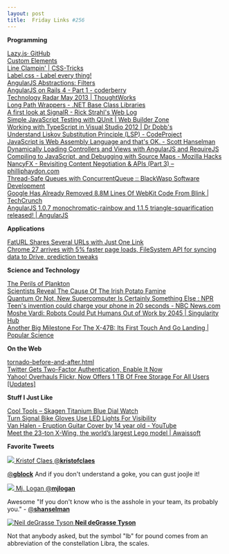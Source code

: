 ```yaml
---
layout: post
title:  Friday Links #256
---
```

**Programming**

[Lazy.js· GitHub](https://github.com/dtao/lazy.js?utm_source=javascriptweekly&utm_medium=email)  
[Custom Elements](http://www.w3.org/TR/custom-elements/?utm_source=html5weekly&utm_medium=email)  
[Line Clampin' | CSS-Tricks](http://css-tricks.com/line-clampin/?utm_source=html5weekly&utm_medium=email)  
[Label.css - Label every thing!](http://usablica.github.io/label.css/?utm_source=html5weekly&utm_medium=email#demo)  
[AngularJS Abstractions: Filters](http://odetocode.com/blogs/scott/archive/2013/05/20/angularjs-abstractions-filters.aspx)  
[AngularJS on Rails 4 - Part 1 - coderberry](http://coderberry.me/blog/2013/04/22/angularjs-on-rails-4-part-1/)  
[Technology Radar May 2013 | ThoughtWorks](http://www.thoughtworks.com/radar)  
[Long Path Wrappers - .NET Base Class Libraries](http://bcl.codeplex.com/wikipage?title=Long%20Path%20Samples&referringTitle=Long%20Path)  
[A first look at SignalR - Rick Strahl's Web Log](http://www.west-wind.com/weblog/posts/2013/May/22/A-first-look-at-SignalR?utm_source=feedly&utm_medium=feed&utm_campaign=Feed%3A+RickStrahl+%28Rick+Strahl%27s+WebLog%29)  
[Simple JavaScript Testing with QUnit | Web Builder Zone](http://css.dzone.com/articles/simple-javascript-testing?utm_source=feedburner&utm_medium=feed&utm_campaign=Feed%3A+zones%2Fcss+%28CSS+Zone%29)  
[Working with TypeScript in Visual Studio 2012 | Dr Dobb's](http://www.drdobbs.com/windows/working-with-typescript-in-visual-studio/240154792)  
[Understand Liskov Substitution Principle (LSP) - CodeProject](http://www.codeproject.com/Articles/595160/Understand-Liskov-Substitution-Principle-LSP)  
[JavaScript is Web Assembly Language and that's OK. - Scott Hanselman](http://www.hanselman.com/blog/JavaScriptIsWebAssemblyLanguageAndThatsOK.aspx)  
[Dynamically Loading Controllers and Views with AngularJS and RequireJS](http://weblogs.asp.net/dwahlin/archive/2013/05/22/dynamically-loading-controllers-and-views-with-angularjs-and-requirejs.aspx)  
[Compiling to JavaScript, and Debugging with Source Maps - Mozilla Hacks](https://hacks.mozilla.org/2013/05/compiling-to-javascript-and-debugging-with-source-maps/)  
[NancyFX - Revisiting Content Negotiation & APIs (Part 3) – philliphaydon.com](http://www.philliphaydon.com/2013/05/nancyfx-revisiting-content-negotiation-and-apis-part-3/)  
[Thread-Safe Queues with ConcurrentQueue :: BlackWasp Software Development](http://www.blackwasp.co.uk/ConcurrentQueue.aspx)  
[Google Has Already Removed 8.8M Lines Of WebKit Code From Blink | TechCrunch](http://techcrunch.com/2013/05/16/google-has-already-removed-8-8m-lines-of-webkit-code-from-blink/?utm_source=html5weekly&utm_medium=email)  
[AngularJS 1.0.7 monochromatic-rainbow and 1.1.5 triangle-squarification released! | AngularJS](http://blog.angularjs.org/2013/05/angularjs-107-monochromatic-rainbow-and.html)

**Applications**

[FatURL Shares Several URLs with Just One Link](http://lifehacker.com/faturl-shares-several-urls-with-just-one-link-507651552)  
[Chrome 27 arrives with 5% faster page loads, FileSystem API for syncing data to Drive, prediction tweaks](http://chrome%2027%20arrives%20with%205%25%20faster%20page%20loads%2c%20filesystem%20api%20for%20syncing%20data%20to%20drive%2c%20prediction%20tweaks%2c%20and%20more/)

**Science and Technology**

[The Perils of Plankton](http://sciencefriday.com/blogs/05/17/2013/the-perils-of-plankton.html?series=20)  
[Scientists Reveal The Cause Of The Irish Potato Famine](http://www.popsci.com/science/article/2013-05/cause-irish-potato-famine-has-been-discovered)  
[Quantum Or Not, New Supercomputer Is Certainly Something Else : NPR](http://www.npr.org/2013/05/22/185532608/quantum-or-not-new-supercomputer-is-certainly-something-else?ft=1&f=1019&utm_source=feedly)  
[Teen's invention could charge your phone in 20 seconds - NBC News.com](http://www.nbcnews.com/technology/teens-invention-could-charge-your-phone-20-seconds-1C9977955)  
[Moshe Vardi: Robots Could Put Humans Out of Work by 2045 | Singularity Hub](http://singularityhub.com/2013/05/15/moshe-vardi-robots-could-put-humans-out-of-work-by-2045/)  
[Another Big Milestone For The X-47B: Its First Touch And Go Landing | Popular Science](http://www.popsci.com/technology/article/2013-05/navys-x-47b-hits-carrier-deck-first-touch-and-go-maneuvers)

**On the Web**

[tornado-before-and-after.html](http://www.nytimes.com/interactive/2013/05/21/us/tornado-before-and-after.html?smid=pl-share&_r=0)  
[Twitter Gets Two-Factor Authentication, Enable It Now](http://lifehacker.com/twitter-gets-two-factor-authentication-enable-it-now-509354499?utm_campaign=socialflow_lifehacker_twitter&utm_source=lifehacker_twitter&utm_medium=socialflow)  
[Yahoo! Overhauls Flickr, Now Offers 1 TB Of Free Storage For All Users [Updates]](http://www.makeuseof.com/tag/flickr-now-offers-1-tb-of-free-space-for-all-behind-a-completely-redesigned-interface-updates/)

**Stuff I Just Like**

[Cool Tools – Skagen Titanium Blue Dial Watch](http://kk.org/cooltools/archives/11806?utm_source=feedly&utm_medium=feed&utm_campaign=Feed%3A+CoolTools+%28Cool+Tools%29)  
[Turn Signal Bike Gloves Use LED Lights For Visibility](http://www.bitrebels.com/technology/led-turn-signal-bike-gloves/)  
[Van Halen - Eruption Guitar Cover by 14 year old - YouTube](https://www.youtube.com/watch?feature=player_embedded&v=rV6SmY04WdE)  
[Meet the 23-ton X-Wing, the world’s largest Lego model | Awaissoft](https://awaissoft.wordpress.com/2013/05/23/meet-the-23-ton-x-wing-the-worlds-largest-lego-model/)

**Favorite Tweets**

[![](https://si0.twimg.com/profile_images/2520413740/ajhk6838ncw7ius8fik2_normal.jpeg) Kristof Claes @**kristofclaes**](https://twitter.com/kristofclaes)

[@**gblock**](https://twitter.com/gblock) And if you don't understand a goke, you can gust joojle it! 

[![](https://si0.twimg.com/profile_images/1192094623/64cd2e7b-0731-4bf6-a756-88fb86a2a18f_normal.png) Mj. Logan @**mjlogan**](https://twitter.com/mjlogan)

Awesome "If you don't know who is the asshole in your team, its probably you." - [@**shanselman**](https://twitter.com/shanselman)

[![Neil deGrasse Tyson](https://twimg0-a.akamaihd.net/profile_images/74188698/NeilTysonOriginsA-Crop_normal.jpg) **Neil deGrasse Tyson**](https://twitter.com/neiltyson)

Not that anybody asked, but the symbol "lb" for pound comes from an abbreviation of the constellation Libra, the scales. 
